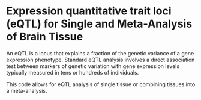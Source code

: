 # Expression quantitative trait loci (eQTL) for Single and Meta-Analysis of Brain Tissue             
                                    
An eQTL is a locus that explains a fraction of the genetic variance of a gene expression phenotype. Standard eQTL analysis involves a direct association test between markers of genetic variation with gene expression levels typically measured in tens or hundreds of individuals.                   
                                         
This code allows for eQTL analysis of single tissue or combining tissues into a meta-analysis.                                      
                
          
                  
      
  
   
   
